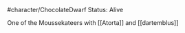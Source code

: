 

#character/ChocolateDwarf 
Status: Alive


One of the Moussekateers with [[Atorta]] and [[dartemblus]]